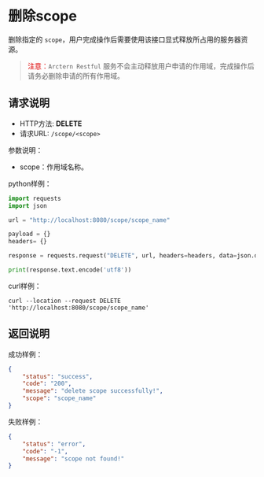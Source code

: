 # 删除scope

删除指定的 `scope`，用户完成操作后需要使用该接口显式释放所占用的服务器资源。 

> <font color="#dd0000">注意：</font>`Arctern Restful` 服务不会主动释放用户申请的作用域，完成操作后请务必删除申请的所有作用域。

## 请求说明

- HTTP方法: **DELETE**
- 请求URL: `/scope/<scope>`

参数说明：

- scope：作用域名称。

python样例：

```python
import requests
import json

url = "http://localhost:8080/scope/scope_name"

payload = {}
headers= {}

response = requests.request("DELETE", url, headers=headers, data=json.dumps(payload))

print(response.text.encode('utf8'))
```

curl样例：

```shell
curl --location --request DELETE 'http://localhost:8080/scope/scope_name'
```

## 返回说明

成功样例：

```json
{
    "status": "success",
    "code": "200",
    "message": "delete scope successfully!",
    "scope": "scope_name"
}
```

失败样例：

```json
{
    "status": "error",
    "code": "-1",
    "message": "scope not found!"
}
```

